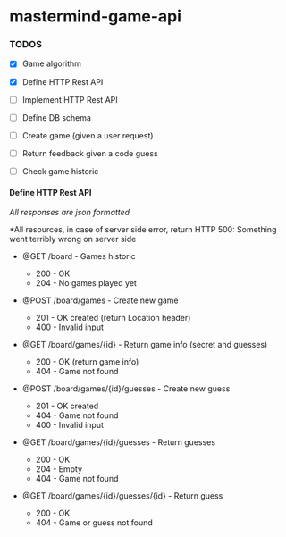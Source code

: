 # mastermind-game-api



### TODOS
- [x] Game algorithm
- [x] Define HTTP Rest API
- [ ] Implement HTTP Rest API
- [ ] Define DB schema
- [ ] Create game (given a user request)
- [ ] Return feedback given a code guess
- [ ] Check game historic


#### Define HTTP Rest API
*All responses are json formatted*

*All resources, in case of server side error, return HTTP 500: Something went terribly wrong on server side 

* @GET /board - Games historic 
  * 200 - OK
  * 204 - No games played yet

* @POST /board/games - Create new game
  * 201 - OK created (return Location header)
  * 400 - Invalid input
  
* @GET /board/games/{id} - Return game info (secret and guesses)
  * 200 - OK (return game info)
  * 404 - Game not found
  
* @POST /board/games/{id}/guesses - Create new guess
  * 201 - OK created
  * 404 - Game not found
  * 400 - Invalid input
  
* @GET /board/games/{id}/guesses - Return guesses
  * 200 - OK
  * 204 - Empty
  * 404 - Game not found

* @GET /board/games/{id}/guesses/{id} - Return guess
  * 200 - OK
  * 404 - Game or guess not found


